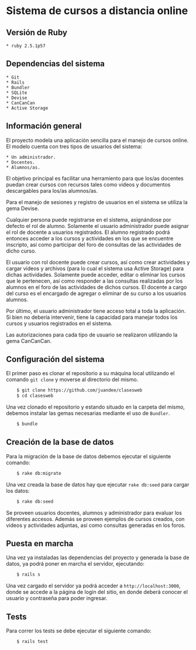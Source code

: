 # Sistema de cursos a distancia online

## Versión de Ruby

	* ruby 2.5.1p57

## Dependencias del sistema

	* Git
	* Rails
	* Bundler
	* SQLite
	* Devise
	* CanCanCan
	* Active Storage

## Información general

El proyecto modela una aplicación sencilla para el manejo de cursos online. El modelo cuenta con tres tipos de usuarios del sistema:

	* Un administrador.
	* Docentes.
	* Alumnos/as.

El objetivo principal es facilitar una herramiento para que los/as docentes puedan crear cursos con recursos tales como videos y documentos descargables para los/as alumnos/as.

Para el manejo de sesiones y registro de usuarios en el sistema se utiliza la gema Devise. 

Cualquier persona puede registrarse en el sistema, asignándose por defecto el rol de alumno. Solamente el usuario administrador puede asignar el rol de docente a usuarios registrados. El alumno registrado podrá entonces acceder a los cursos y actividades en los que se encuentre inscripto, así como participar del foro de consultas de las actividades de dicho curso.

El usuario con rol docente puede crear cursos, así como crear actividades y cargar videos y archivos (para lo cual el sistema usa Active Storage) para dichas actividades. Solamente puede acceder, editar o eliminar los cursos que le pertenecen, así como responder a las consultas realizadas por los alumnos en el foro de las actividades de dichos cursos. El docente a cargo del curso es el encargado de agregar o eliminar de su curso a los usuarios alumnos.

Por último, el usuario administrador tiene acceso total a toda la aplicación. Si bien no debería intervenir, tiene la capacidad para manejar todos los cursos y usuarios registrados en el sistema.

Las autorizaciones para cada tipo de usuario se realizaron utilizando la gema CanCanCan.


## Configuración del sistema

El primer paso es clonar el repositorio a su máquina local utilizando el comando `git clone` y moverse al directorio del mismo.

```bash
	$ git clone https://github.com/juandee/clasesweb
	$ cd clasesweb
```

Una vez clonado el repositorio y estando situado en la carpeta del mismo, debemos instalar las gemas necesarias mediante el uso de `Bundler`.

```bash
	$ bundle
```

## Creación de la base de datos

Para la migración de la base de datos debemos ejecutar el siguiente comando:

```bash
	$ rake db:migrate
```

Una vez creada la base de datos hay que ejecutar `rake db:seed` para cargar los datos:

```bash
	$ rake db:seed
```
Se proveen usuarios docentes, alumnos y administrador para evaluar los diferentes accesos. Además se proveen ejemplos de cursos creados, con videos y actividades adjuntas, así como consultas generadas en los foros.

## Puesta en marcha

Una vez ya instaladas las dependencias del proyecto y generada la base de datos, ya podrá poner en marcha el servidor, ejecutando:

```bash
	$ rails s
```

Una vez cargado el servidor ya podrá acceder a `http://localhost:3000`, donde se accede a la página de login del sitio, en donde deberá conocer el usuario y contraseña para poder ingresar.

## Tests

Para correr los tests se debe ejecutar el siguiente comando:

```bash
	$ rails test
```